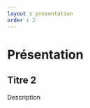 ```yaml
---
layout : presentation
order : 2
---
```




# Présentation 


<!-- new slide -->

## Titre 2

Description



